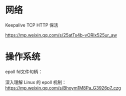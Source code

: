 
# 网络

Keepalive  TCP HTTP 保活

https://mp.weixin.qq.com/s/25atTs4b-vORIx525ur_aw


# 操作系统

epoll fd文件句柄：

深入理解 Linux 的 epoll 机制：
https://mp.weixin.qq.com/s/Bhoym1M8Pa_G3926p7_czg

